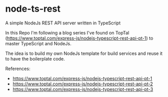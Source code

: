 # node-ts-rest
A simple NodeJs REST API server written in TypeScript

In this Repo I'm following a blog series I've found on TopTal (https://www.toptal.com/express-js/nodejs-typescript-rest-api-pt-1) to master TypeScript and NodeJs.

The idea is to build my own NodeJs template for build services and reuse it to have the boilerplate code.

References:
- https://www.toptal.com/express-js/nodejs-typescript-rest-api-pt-1
- https://www.toptal.com/express-js/nodejs-typescript-rest-api-pt-2
- https://www.toptal.com/express-js/nodejs-typescript-rest-api-pt-3
